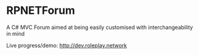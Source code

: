 # RPNETForum
A C# MVC Forum aimed at being easily customised with interchangeability in mind

Live progress/demo: http://dev.roleplay.network
